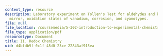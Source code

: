 ```yaml
---
content_type: resource
description: Laboratory experiment on Tollen's Test for aldehydes and ketones, a copper
  mirror, oxidation states of vanadium, corrosion, and cyanotypes.
file: null
file_location: /coursemedia/5-302-introduction-to-experimental-chemistry-january-iap-2005/d4bfdb9f0c1f48d023ce22843af915ea_II_Redox_chem_2005b.pdf
file_type: application/pdf
resourcetype: Document
title: II. Redox Chemistry
uid: d4bfdb9f-0c1f-48d0-23ce-22843af915ea
---
```

